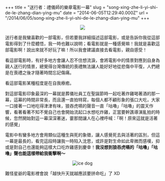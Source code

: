 +++
title = "送行者：禮儀師的樂章電影一幕"
slug = "song-xing-zhe-li-yi-shi-de-le-zhang-dian-ying-mu"
date = "2014-06-05T12:29:40.000Z"
url = "/2014/06/05/song-xing-zhe-li-yi-shi-de-le-zhang-dian-ying-mu"
+++

<p style="text-align:center">
<img src="http://static.obeobe.com/image/blog-image/送行者 (Departures) ：禮儀師的樂章(2009)一幕.png">
</p>

送行者是我蠻喜歡的一部電影，但若要我詳細描述這部電影，或是告訴你我從這部電影得到了什麼體悟，我一時也難以說明；看電影就是一種感覺嘛！我就是喜歡這部電影啊！說出來就不好玩了嘛！所以我會建議直接去看電影，親自感受！

看這部電影時，有好多地方會讓人忍不住想流淚，會將電影中的情景對應到自身為親人送行的情景，總覺得台灣傳統的喪禮無法讓人能好好地從悲傷中平復，人們總是在喪禮之後才隨著時間忘記傷痛。

看這部電影某種程度是在自我療癒。

對這部電影印象最深的一幕就是葬儀社員工在聖誕節時一起吃著炸雞喝著酒的那一幕，這幕的時間非常長，而且還一直拍特寫，每個人都不顧形象的張口大吃，大家一口接著一口地吃得津津有味，狼吞虎嚥的聲音一直「咕嚕」「咕嚕」的震天作響，看著看著不知不覺自己也會開始流起口水想吃炸雞，正當要幹譙導演亂拍的時候，忽然開始對這一幕深深著迷，霎那間讓人在心裡呼喊：「啊！原來這就是活著的感覺」

電影中有蠻多地方會用類似這種生與死的象徵，讓人感覺死去與活著的區別，但這一幕是最長的，看完這段時讓我一時陷入沈思，或許是對生命如此卑微而感嘆，抑或是對自己也還能夠這樣大口吃炸雞感到慶幸！<strong>我沒想到狼吞虎嚥的「咕嚕」「咕嚕」聲也能這樣帶給我衝擊啊～</strong>

<p style="text-align:center">
<img src="http://static.obeobe.com/image/subtitle-image/越快升天就越應該要拼命吃.jpg" alt="ice dog">
</p>

難怪星爺的電影裡會說「越快升天就越應該要拼命吃」了 XD

